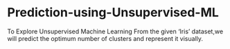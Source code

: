 # Prediction-using-Unsupervised-ML
To Explore Unsupervised Machine Learning From the given ‘Iris’ dataset,we will predict the optimum number of clusters and represent it visually.
